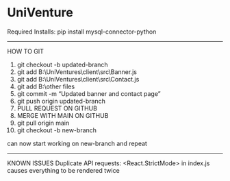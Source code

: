 # UniVenture

Required Installs:
pip install mysql-connector-python

-----------------------------------------------------------------

HOW TO GIT
1. git checkout -b updated-branch
2. git add B:\UniVentures\client\src\Banner.js
2. git add B:\UniVentures\client\src\Contact.js
2. git add B:\other files
3. git commit -m “Updated banner and contact page”
4. git push origin updated-branch
5. PULL REQUEST ON GITHUB
6. MERGE WITH MAIN ON GITHUB
7. git pull origin main
8. git checkout -b new-branch


can now start working on new-branch and repeat

------------------------------------------------------------------

KNOWN ISSUES
Duplicate API requests:
    <React.StrictMode> in index.js causes everything to be rendered twice
    
